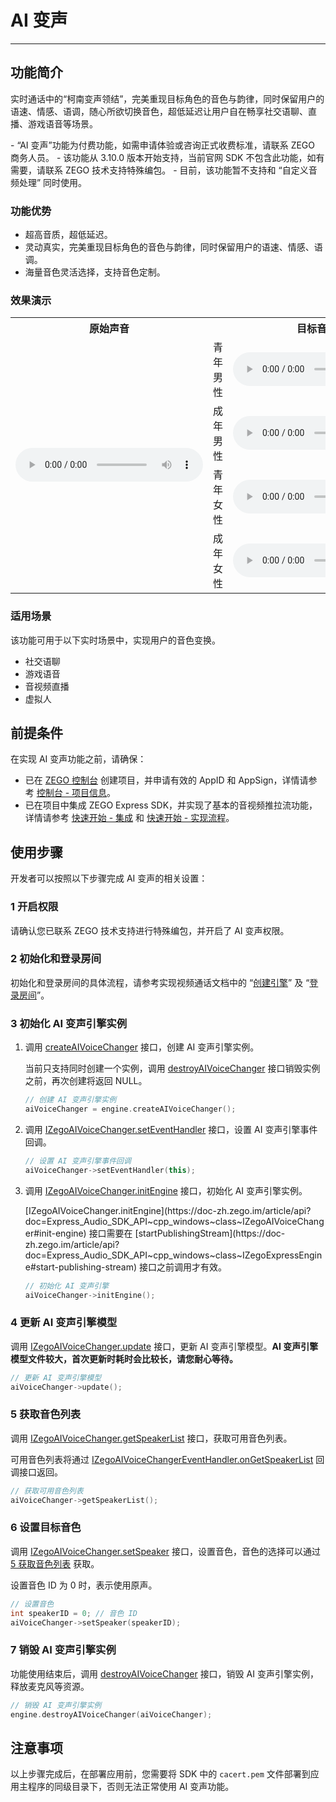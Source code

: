 # AI 变声

- - -


## 功能简介

实时通话中的“柯南变声领结”，完美重现目标角色的音色与韵律，同时保留用户的语速、情感、语调，随心所欲切换音色，超低延迟让用户自在畅享社交语聊、直播、游戏语音等场景。

<Warning title="注意">
- “AI 变声”功能为付费功能，如需申请体验或咨询正式收费标准，请联系 ZEGO 商务人员。
- 该功能从 3.10.0 版本开始支持，当前官网 SDK 不包含此功能，如有需要，请联系 ZEGO 技术支持特殊编包。
- 目前，该功能暂不支持和 “自定义音频处理” 同时使用。
</Warning>

### 功能优势

- 超高音质，超低延迟。
- 灵动真实，完美重现目标角色的音色与韵律，同时保留用户的语速、情感、语调。
- 海量音色灵活选择，支持音色定制。

### 效果演示

<table>

<tbody><tr>
<th>原始声音</th>
<th colspan="2">目标音色</th>
<th>AI 变声后</th>
</tr>
<tr>
<td rowspan="4"><audio src="https://doc-media.zego.im/sdk-doc/doc/video/Express_Video_SDK/Audio/VoiceChanger/original_voice.wav" controls>您的浏览器不支持 audio 标签。</audio></td>
<td>青年男性</td>
<td><audio src="https://doc-media.zego.im/sdk-doc/doc/video/Express_Video_SDK/Audio/VoiceChanger/young_male_target_voice.wav" controls>您的浏览器不支持 audio 标签。</audio></td>
<td><audio src="https://doc-media.zego.im/sdk-doc/doc/video/Express_Video_SDK/Audio/VoiceChanger/young_male_changer_voice.wav" controls>您的浏览器不支持 audio 标签。</audio></td>
</tr>
<tr>
<td>成年男性</td>
<td><audio src="https://doc-media.zego.im/sdk-doc/doc/video/Express_Video_SDK/Audio/VoiceChanger/adult_male_target_voice.wav" controls>您的浏览器不支持 audio 标签。</audio></td>
<td><audio src="https://doc-media.zego.im/sdk-doc/doc/video/Express_Video_SDK/Audio/VoiceChanger/adult_male_changer_voice.wav" controls>您的浏览器不支持 audio 标签。</audio></td>
</tr>
<tr>
<td>青年女性</td>
<td><audio src="https://doc-media.zego.im/sdk-doc/doc/video/Express_Video_SDK/Audio/VoiceChanger/young_female_target_voice.wav" controls>您的浏览器不支持 audio 标签。</audio></td>
<td><audio src="https://doc-media.zego.im/sdk-doc/doc/video/Express_Video_SDK/Audio/VoiceChanger/young_female_changer_voice.wav" controls>您的浏览器不支持 audio 标签。</audio></td>
</tr>
<tr>
<td>成年女性</td>
<td><audio src="https://doc-media.zego.im/sdk-doc/doc/video/Express_Video_SDK/Audio/VoiceChanger/adult_female_target_voice.wav" controls>您的浏览器不支持 audio 标签。</audio></td>
<td><audio src="https://doc-media.zego.im/sdk-doc/doc/video/Express_Video_SDK/Audio/VoiceChanger/adult_female_changer_voice.wav" controls>您的浏览器不支持 audio 标签。</audio></td>
</tr>
</tbody></table>

### 适用场景

该功能可用于以下实时场景中，实现用户的音色变换。

- 社交语聊
- 游戏语音
- 音视频直播
- 虚拟人

## 前提条件

在实现 AI 变声功能之前，请确保：

- 已在 [ZEGO 控制台](https://console.zego.im) 创建项目，并申请有效的 AppID 和 AppSign，详情请参考 [控制台 - 项目信息](/console/project-info)。
- 已在项目中集成 ZEGO Express SDK，并实现了基本的音视频推拉流功能，详情请参考 [快速开始 - 集成](https://doc-zh.zego.im/article/3577) 和 [快速开始 - 实现流程](https://doc-zh.zego.im/article/7637)。



## 使用步骤

开发者可以按照以下步骤完成 AI 变声的相关设置：

### 1 开启权限

请确认您已联系 ZEGO 技术支持进行特殊编包，并开启了 AI 变声权限。

### 2 初始化和登录房间

初始化和登录房间的具体流程，请参考实现视频通话文档中的 “[创建引擎](https://doc-zh.zego.im/article/7637#CreateEngine)” 及 “[登录房间](https://doc-zh.zego.im/article/7637#createroom)”。

### 3 初始化 AI 变声引擎实例

1. 调用 [createAIVoiceChanger](https://doc-zh.zego.im/article/api?doc=Express_Audio_SDK_API~cpp_windows~class~IZegoExpressEngine#create-ai-voice-changer) 接口，创建 AI 变声引擎实例。

    当前只支持同时创建一个实例，调用 [destroyAIVoiceChanger](https://doc-zh.zego.im/article/api?doc=Express_Audio_SDK_API~cpp_windows~class~IZegoExpressEngine#destroy-ai-voice-changer) 接口销毁实例之前，再次创建将返回 NULL。

    ```cpp
    // 创建 AI 变声引擎实例
    aiVoiceChanger = engine.createAIVoiceChanger();
    ```

2. 调用 [IZegoAIVoiceChanger.setEventHandler](https://doc-zh.zego.im/article/api?doc=Express_Audio_SDK_API~cpp_windows~class~IZegoAIVoiceChanger#set-event-handler) 接口，设置 AI 变声引擎事件回调。

    ```cpp
    // 设置 AI 变声引擎事件回调
    aiVoiceChanger->setEventHandler(this);
    ```

3. 调用 [IZegoAIVoiceChanger.initEngine](https://doc-zh.zego.im/article/api?doc=Express_Audio_SDK_API~cpp_windows~class~IZegoAIVoiceChanger#init-engine) 接口，初始化 AI 变声引擎实例。

    <Warning title="注意">
    [IZegoAIVoiceChanger.initEngine](https://doc-zh.zego.im/article/api?doc=Express_Audio_SDK_API~cpp_windows~class~IZegoAIVoiceChanger#init-engine) 接口需要在 [startPublishingStream](https://doc-zh.zego.im/article/api?doc=Express_Audio_SDK_API~cpp_windows~class~IZegoExpressEngine#start-publishing-stream) 接口之前调用才有效。
    </Warning>

    ```cpp
    // 初始化 AI 变声引擎
    aiVoiceChanger->initEngine();
    ```

### 4 更新 AI 变声引擎模型

调用 [IZegoAIVoiceChanger.update](https://doc-zh.zego.im/article/api?doc=Express_Audio_SDK_API~cpp_windows~class~IZegoAIVoiceChanger#update) 接口，更新 AI 变声引擎模型。**AI 变声引擎模型文件较大，首次更新时耗时会比较长，请您耐心等待。**

```cpp
// 更新 AI 变声引擎模型
aiVoiceChanger->update();
```

### 5 获取音色列表

调用 [IZegoAIVoiceChanger.getSpeakerList](https://doc-zh.zego.im/article/api?doc=Express_Audio_SDK_API~cpp_windows~class~IZegoAIVoiceChanger#get-speaker-list) 接口，获取可用音色列表。

可用音色列表将通过 [IZegoAIVoiceChangerEventHandler.onGetSpeakerList](https://doc-zh.zego.im/article/api?doc=Express_Audio_SDK_API~cpp_windows~class~IZegoAIVoiceChangerEventHandler#on-get-speaker-list) 回调接口返回。

```cpp
// 获取可用音色列表
aiVoiceChanger->getSpeakerList();
```

### 6 设置目标音色

调用 [IZegoAIVoiceChanger.setSpeaker](https://doc-zh.zego.im/article/api?doc=Express_Audio_SDK_API~cpp_windows~class~IZegoAIVoiceChanger#set-speaker) 接口，设置音色，音色的选择可以通过 [5 获取音色列表](https://doc-zh.zego.im/article/18438#3_5) 获取。

设置音色 ID 为 0 时，表示使用原声。

```cpp
// 设置音色
int speakerID = 0; // 音色 ID
aiVoiceChanger->setSpeaker(speakerID);
```

### 7 销毁 AI 变声引擎实例

功能使用结束后，调用 [destroyAIVoiceChanger](https://doc-zh.zego.im/article/api?doc=Express_Audio_SDK_API~cpp_windows~class~IZegoExpressEngine#destroy-ai-voice-changer) 接口，销毁 AI 变声引擎实例，释放麦克风等资源。

```cpp
// 销毁 AI 变声引擎实例
engine.destroyAIVoiceChanger(aiVoiceChanger);
```

## 注意事项

以上步骤完成后，在部署应用前，您需要将 SDK 中的 `cacert.pem` 文件部署到应用主程序的同级目录下，否则无法正常使用 AI 变声功能。

<Content />

